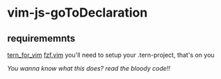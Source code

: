 # vim-js-goToDeclaration

## requirememnts 
  
[tern_for_vim](https://github.com/sudavid4/tern_for_vim)
[fzf.vim](https://github.com/junegunn/fzf.vim)
you'll need to setup your .tern-project, that's on you


*You wanna know what this does? read the bloody code!!*

